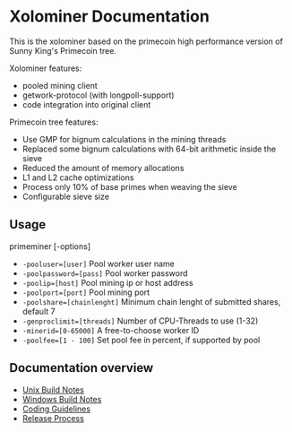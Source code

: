 Xolominer Documentation
=======================

This is the xolominer based on the primecoin high performance version of Sunny King's Primecoin tree.

Xolominer features:
- pooled mining client
- getwork-protocol (with longpoll-support)
- code integration into original client

Primecoin tree features:
 * Use GMP for bignum calculations in the mining threads
 * Replaced some bignum calculations with 64-bit arithmetic inside the sieve
 * Reduced the amount of memory allocations
 * L1 and L2 cache optimizations
 * Process only 10% of base primes when weaving the sieve
 * Configurable sieve size

Usage
-----

primeminer [-options]

 * `-pooluser=[user]` Pool worker user name
 * `-poolpassword=[pass]` Pool worker password
 * `-poolip=[host]` Pool mining ip or host address
 * `-poolport=[port]` Pool mining port
 * `-poolshare=[chainlenght]` Minimum chain lenght of submitted shares, default 7
 * `-genproclimit=[threads]` Number of CPU-Threads to use (1-32)
 * `-minerid=[0-65000]` A free-to-choose worker ID
 * `-poolfee=[1 - 100]` Set pool fee ín percent, if supported by pool

Documentation overview
----------------------
- [Unix Build Notes](build-unix.md)
- [Windows Build Notes](build-msw.md)
- [Coding Guidelines](coding.md)
- [Release Process](release-process.md)
